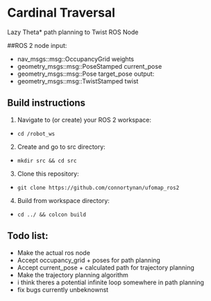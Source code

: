 # Cardinal Traversal
Lazy Theta* path planning to Twist ROS Node

##ROS 2 node 
input:
- nav_msgs::msg::OccupancyGrid weights
- geometry_msgs::msg::PoseStamped current_pose
- geometry_msgs::msg::Pose target_pose
output:
- geometry_msgs::msg::TwistStamped twist

## Build instructions
1. Navigate to (or create) your ROS 2 workspace:
- `cd /robot_ws`
2. Create and go to src directory:
- `mkdir src && cd src`
3. Clone this repository:
- `git clone https://github.com/connortynan/ufomap_ros2`
4. Build from workspace directory:
- `cd ../ && colcon build`

## Todo list:
- Make the actual ros node
- Accept occupancy_grid + poses for path planning
- Accept current_pose + calculated path for trajectory planning
- Make the trajectory planning algorithm
- i think theres a potential infinite loop somewhere in path planning
- fix bugs currently unbeknownst
